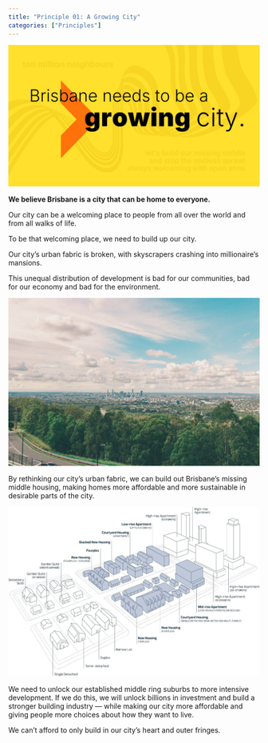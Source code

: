 ```yaml
---
title: "Principle 01: A Growing City"
categories: ["Principles"]
---
```


![Brisbane needs to be a growing city.](/assets/images/01-growing/principles-01-growing.jpeg)

**We believe Brisbane is a city that can be home to everyone.**

Our city can be a welcoming place to people from all over the world and from all walks of life. 

To be that welcoming place, we need to build up our city.

Our city’s urban fabric is broken, with skyscrapers crashing into millionaire’s mansions. 

This unequal distribution of development is bad for our communities, bad for our economy and bad for the environment.

![Looking towards the city from Mt Gravatt.](/assets/images/01-growing/mt-gravatt-cbd.jpeg)

By rethinking our city’s urban fabric, we can build out Brisbane’s missing middle housing, making homes more affordable and more sustainable in desirable parts of the city.

![Diagram of Missing Middle.](/assets/images/01-growing/missing-middle.jpeg)

We need to unlock our established middle ring suburbs to more intensive development. If we do this, we will unlock billions in investment and build a stronger building industry — while making our city more affordable and giving people more choices about how they want to live.


We can’t afford to only build in our city’s heart and outer fringes.
